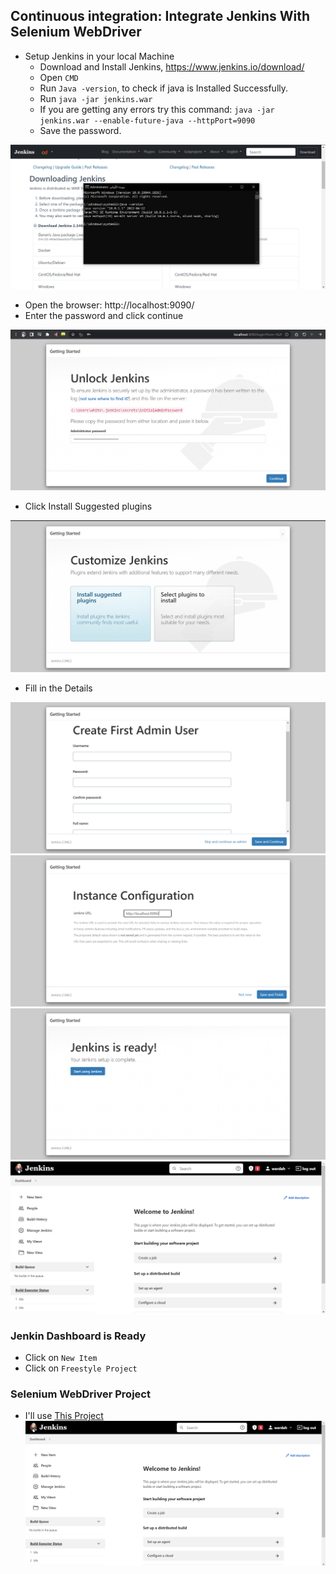 ## Continuous integration: Integrate Jenkins With Selenium WebDriver 

- Setup Jenkins in your local Machine
    - Download and Install Jenkins, https://www.jenkins.io/download/
    - Open `CMD`
    - Run `Java -version`, to check if java is Installed Successfully.
    - Run `java -jar jenkins.war`
    - If you are getting any errors try this command: `java -jar jenkins.war --enable-future-java --httpPort=9090`
    - Save the password.

<img src='img/img1.png' /></br>

- Open the browser: http://localhost:9090/
- Enter the password and click continue

<img src='img/img2.png' /></br>

- Click Install Suggested plugins

<img src='img/img3.png' /></br>

- Fill in the Details

<img src='img/img4.png' /></br>
<img src='img/img5.png' /></br>
<img src='img/img6.png' /></br>
<img src='img/img7.png' /></br>

### Jenkin Dashboard is Ready
- Click on `New Item`
- Click on `Freestyle Project`

### Selenium WebDriver Project
- I'll use <a href='../DatabaseTestingUsingSelenium'>This Project</a>
<img src='img/img7.png' /></br>

